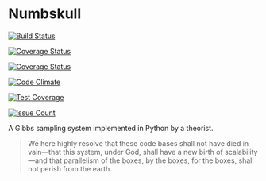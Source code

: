 # Numbskull #

[![Build Status](https://travis-ci.org/HazyResearch/numbskull.svg?branch=master)](https://travis-ci.org/HazyResearch/numbskull)

[![Coverage Status](https://img.shields.io/codecov/c/github/HazyResearch/numbskull.svg)](https://codecov.io/gh/HazyResearch/numbskull)

[![Coverage Status](https://coveralls.io/repos/github/HazyResearch/numbskull/badge.svg?branch=master)](https://coveralls.io/github/HazyResearch/numbskull?branch=master)

[![Code Climate](https://codeclimate.com/github/HazyResearch/numbskull/badges/gpa.svg)](https://codeclimate.com/github/HazyResearch/numbskull)

[![Test Coverage](https://codeclimate.com/github/HazyResearch/numbskull/badges/coverage.svg)](https://codeclimate.com/github/HazyResearch/numbskull/coverage)

[![Issue Count](https://codeclimate.com/github/HazyResearch/numbskull/badges/issue_count.svg)](https://codeclimate.com/github/HazyResearch/numbskull)

A Gibbs sampling system implemented in Python by a theorist.

> We here highly resolve that these code bases shall not have died in vain—that this system, under God, shall have a new birth of scalability—and that parallelism of the boxes, by the boxes, for the boxes, shall not perish from the earth.
